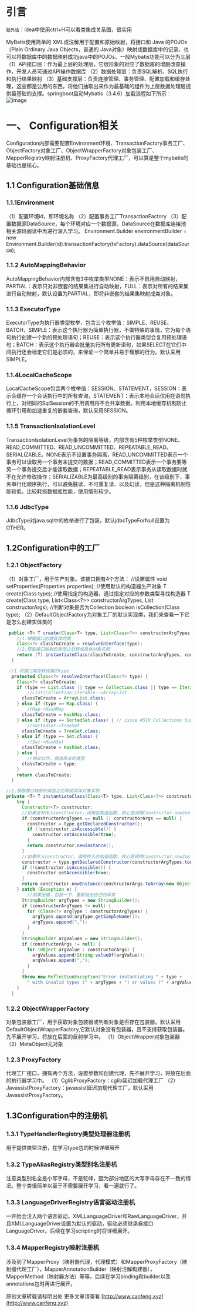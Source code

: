 # 引言
`题外话`：idea中使用ctrl+H可以看类集成关系图，很实用

MyBatis使用简单的 XML或注解用于配置和原始映射，将接口和 Java 的POJOs（Plain Ordinary Java Objects，普通的 Java对象）映射成数据库中的记录，也可以将数据库中的数据映射成功java中的POJOs。一般Mybatis功能可以分为三层
（1）API接口层：作为最上层的处理层，它很形象的对应了数据库的增删改查操作，开发人员可通过API操作数据库
（2）数据处理层：负责SQL解析、SQL执行和执行结果映射
（3）基础支撑层：负责连接管理、事务管理、配置加载和缓存处理，这些都是公用的东西，将他们抽取出来作为最基础的组件为上层数据处理层提供最基础的支撑。springboot启动Mybatis（3.4.6）加载流程如下所示：
![image](8350955-62221b28bd756e84.png)
# 一、 Configuration相关
Configuration内部需要配置Environment环境、TransactionFactory事务工厂、ObjectFactory对象工厂、ObjectWrapperFactory对象包装工厂、MapperRegistry映射注册机、ProxyFactory代理工厂，可以算是整个mybatis的基础也是核心。
## 1.1 Configuration基础信息
### 1.1.1Environment
（1）配置环境id，即环境名称
（2）配置事务工厂TransactionFactory
（3）配置数据源DataSource，每个环境对应一个数据源，DataSource在数据库连接池相关源码阅读中再进行深入学习。
Environment.Builder environmentBuilder = new Environment.Builder(id).transactionFactory(txFactory).dataSource(dataSource);
### 1.1.2 AutoMappingBehavior
   AutoMappingBehavior内部含有3中枚举类型NONE：表示不启用自动映射，PARTIAL：表示只对非嵌套的结果集进行自动映射，FULL：表示对所有的结果集进行自动映射，默认设置为PARTIAL，即将非嵌套的结果集映射成类对象。
### 1.1.3 ExecutorType
ExecutorType为执行器类型枚举，包含三个枚举值：SIMPLE、REUSE、BATCH，SIMPLE：表示这个执行器为简单执行器，不做特殊的事情，它为每个语句执行创建一个新的预处理语句；REUSE：表示这个执行器类型会复用预处理语句；BATCH：表示这个执行器会批量执行所有更新语句，如果SELECT在它们中间执行还会标定它们是必须的，来保证一个简单并易于理解的行为。默认采用SIMPLE。
### 1.1.4LocalCacheScope
LocalCacheScope包含两个枚举值：SESSION、STATEMENT，SESSION：表示会缓存一个会话执行中的所有查询，STATEMENT：表示本地会话仅用在语句执行上，对相同的SqlSession的不用调用将不会共享数据。利用本地缓存机制防止循环引用和加速重复的嵌套查询，默认采用SESSION。
### 1.1.5 TransactionIsolationLevel
TransactionIsolationLevel为事务的隔离等级，内部含有5种枚举类型NONE、READ_COMMITTED、READ_UNCOMMITTED、REPEATABLE_READ、SERIALIZABLE。NONE表示不设置事务隔离，READ_UNCOMMITTED表示一个事务可以读取另一个事务未提交的数据；READ_COMMITTED表示一个事务要等另一个事务提交后才能读取数据；REPEATABLE_READ表示事务从读取数据时就不在允许修改操作；SERIALIZABLE为最高级别的事务隔离级别，在该级别下，事务串行化顺序执行，可以避免脏读、不可重复读、以及幻读，但是这种隔离机制性能较低，比较耗损数据库性能，使用情形较少。
### 1.1.6 JdbcType
JdbcType对java.sql中的枚举进行了包装，默认jdbcTypeForNull设置为OTHER。
## 1.2Configuration中的工厂 
### 1.2.1 ObjectFactory
（1）对象工厂，用于生产对象。该接口拥有4个方法：
//设置属性
void setProperties(Properties properties);
//使用默认的构造器生产对象
<T> T create(Class<T> type);
//使用指定的构造器，通过指定对应的参数类型寻找构造器
<T> T create(Class<T> type, List<Class<?>> constructorArgTypes, List<Object> constructorArgs);
//判断对象是否为Collection
<T> boolean isCollection(Class<T> type);
（2）DefaultObjectFactory为对象工厂的默认实现类，我们来查看一下它是怎么创建实体类的
``` java
 public <T> T create(Class<T> type, List<Class<?>> constructorArgTypes, List<Object> constructorArgs) {
    //1.根据接口创建具体的类
    Class<?> classToCreate = resolveInterface(type);
    //2.获取接口映射的类型之后转成具体对象实例 
    return (T) instantiateClass(classToCreate, constructorArgTypes, constructorArgs);
  }

 //1.将接口类型转成类的type
  protected Class<?> resolveInterface(Class<?> type) {
    Class<?> classToCreate;
    if (type == List.class || type == Collection.class || type == Iterable.class) {
        //List|Collection|Iterable-->ArrayList
      classToCreate = ArrayList.class;
    } else if (type == Map.class) {
        //Map->HashMap
      classToCreate = HashMap.class;
    } else if (type == SortedSet.class) { // issue #510 Collections Support
        //SortedSet->TreeSet
      classToCreate = TreeSet.class;
    } else if (type == Set.class) {
        //Set->HashSet
      classToCreate = HashSet.class;
    } else {
        //除此以外，就用原来的类型
      classToCreate = type;
    }
    return classToCreate;
  }

//2.获取接口映射的类型之后转成具体对象实例
private <T> T instantiateClass(Class<T> type, List<Class<?>> constructorArgTypes, List<Object> constructorArgs) {
    try {
      Constructor<T> constructor;
      //如果没有传入constructor，调用空构造函数，核心是调用Constructor.newInstance
      if (constructorArgTypes == null || constructorArgs == null) {
        constructor = type.getDeclaredConstructor();
        if (!constructor.isAccessible()) {
          constructor.setAccessible(true);
        }
        return constructor.newInstance();
      }
      //如果传入constructor，调用传入的构造函数，核心是调用Constructor.newInstance
      constructor = type.getDeclaredConstructor(constructorArgTypes.toArray(new Class[constructorArgTypes.size()]));
      if (!constructor.isAccessible()) {
        constructor.setAccessible(true);
      }
      return constructor.newInstance(constructorArgs.toArray(new Object[constructorArgs.size()]));
    } catch (Exception e) {
        //如果出错，包装一下，重新抛出自己的异常
      StringBuilder argTypes = new StringBuilder();
      if (constructorArgTypes != null) {
        for (Class<?> argType : constructorArgTypes) {
          argTypes.append(argType.getSimpleName());
          argTypes.append(",");
        }
      }
      StringBuilder argValues = new StringBuilder();
      if (constructorArgs != null) {
        for (Object argValue : constructorArgs) {
          argValues.append(String.valueOf(argValue));
          argValues.append(",");
        }
      }
      throw new ReflectionException("Error instantiating " + type +
        " with invalid types (" + argTypes + ") or values (" + argValues + "). Cause: " + e, e);
    }
  }
```
### 1.2.2 ObjectWrapperFactory
对象包装器工厂，用于获取对象包装器或判断对象是否存在包装器。默认采用DefaultObjectWrapperFactory,它默认对象没有包装器，且不支持获取包装器。先不展开学习，将放在后面的反射学习中。
（1）ObjectWrapper对象包装器
（2）MetaObject元对象
### 1.2.3 ProxyFactory
代理工厂接口，拥有两个方法，设置参数和创建代理，先不展开学习，将放在后面的执行器学习中。
（1）CglibProxyFactory：cglib延迟加载代理工厂
（2）JavassistProxyFactory：javassist延迟加载代理工厂，默认采用JavassistProxyFactory。
## 1.3Configuration中的注册机
### 1.3.1 TypeHandlerRegistry类型处理器注册机
用于提供类型注册，在学习type包的时候详细展开
### 1.3.2 TypeAliasRegistry类型别名注册机
注意类型别名全是小写字母，不是驼峰，因为部分地区的大写字母存在不一致的情况。整个类很简单以至于不需要展开学习，看一遍就行了。
### 1.3.3 LanguageDriverRegistry语言驱动注册机
一开始会注入两个语言驱动，XMLLanguageDriver和RawLanguageDriver，并且XMLLanguageDriver设置为默认的驱动，驱动必须继承自接口LanguageDriver。后续在学习scripting时将详细展开。
### 1.3.4 MapperRegistry映射注册机
涉及到了MapperProxy（映射器代理，代理模式）和MapperProxyFactory（映射器代理工厂），MapperAnnotationBuilder（映射注解构建器），MapperMethod（映射器方法）等等。后续在学习binding和builder以及annotations包时再进行展开。


原创文章转载请标明出处
更多文章请查看 
[http://www.canfeng.xyz](http://www.canfeng.xyz)